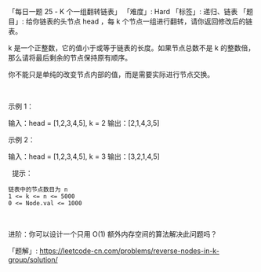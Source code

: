 「每日一题 25 - K 个一组翻转链表」
「难度」: Hard
「标签」: 递归、链表
「题目」: 给你链表的头节点 head ，每 k 个节点一组进行翻转，请你返回修改后的链表。

k 是一个正整数，它的值小于或等于链表的长度。如果节点总数不是 k 的整数倍，那么请将最后剩余的节点保持原有顺序。

你不能只是单纯的改变节点内部的值，而是需要实际进行节点交换。

 

示例 1：

输入：head = [1,2,3,4,5], k = 2
输出：[2,1,4,3,5]


示例 2：



输入：head = [1,2,3,4,5], k = 3
输出：[3,2,1,4,5]


 
提示：


	链表中的节点数目为 n
	1 <= k <= n <= 5000
	0 <= Node.val <= 1000


 

进阶：你可以设计一个只用 O(1) 额外内存空间的算法解决此问题吗？





「题解」: https://leetcode-cn.com/problems/reverse-nodes-in-k-group/solution/
